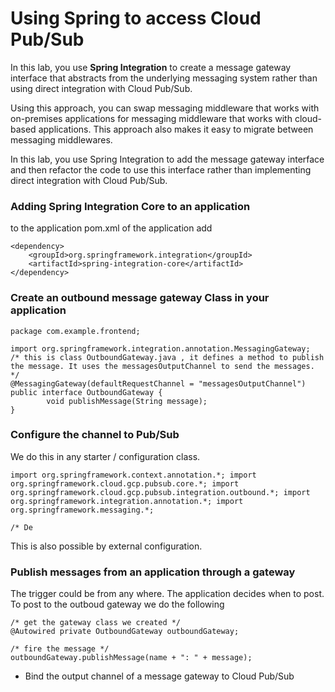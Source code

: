 # Using Spring to access Cloud Pub/Sub

In this lab, you use **Spring Integration** to create a message gateway interface that abstracts from the underlying messaging system rather than using direct integration with Cloud Pub/Sub.

Using this approach, you can swap messaging middleware that works with on-premises applications for messaging middleware that works with cloud-based applications. This approach also makes it easy to migrate between messaging middlewares.

In this lab, you use Spring Integration to add the message gateway interface and then refactor the code to use this interface rather than implementing direct integration with Cloud Pub/Sub.

###  Adding Spring Integration Core to an application
to the application pom.xml of the application add 
```
<dependency>
    <groupId>org.springframework.integration</groupId>
    <artifactId>spring-integration-core</artifactId>
</dependency>
```
    
### Create an outbound message gateway Class in your application
```
package com.example.frontend;

import org.springframework.integration.annotation.MessagingGateway;
/* this is class OutboundGateway.java , it defines a method to publish the message. It uses the messagesOutputChannel to send the messages.
*/
@MessagingGateway(defaultRequestChannel = "messagesOutputChannel")
public interface OutboundGateway {
        void publishMessage(String message);
}
```

### Configure the channel to Pub/Sub
We do this in any starter / configuration class. 
```
import org.springframework.context.annotation.*; import org.springframework.cloud.gcp.pubsub.core.*; import org.springframework.cloud.gcp.pubsub.integration.outbound.*; import org.springframework.integration.annotation.*; import org.springframework.messaging.*;

/* De

```
This is also possible by external configuration. 
    
### Publish messages from an application through a gateway
The trigger could be from any where. The application decides when to post. To post to the outboud gateway we do the following 
```
/* get the gateway class we created */
@Autowired private OutboundGateway outboundGateway;

/* fire the message */
outboundGateway.publishMessage(name + ": " + message);
```

-   Bind the output channel of a message gateway to Cloud Pub/Sub
<!--stackedit_data:
eyJoaXN0b3J5IjpbLTE4NzYzNTYyNzcsLTYzNTE2NjcyNSwxNz
M0NDg5ODQ0XX0=
-->